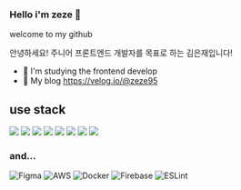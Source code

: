 
### Hello i'm zeze 👋
welcome to my github


안녕하세요!
주니어 프론트엔드 개발자를 목표로 하는 김은재입니다!



- 🌱 I'm studying the frontend develop
- 📄 My blog https://velog.io/@zeze95


## use stack
<div>
  
<img src="https://img.shields.io/badge/html5-E34F26?stylestyle=flat&logo=html5&logoColor=white">
<img src="https://img.shields.io/badge/css3-1572B6?style=flat&logo=css3&logoColor=white">
<img src="https://img.shields.io/badge/Javascript-F7DF1E?style=flat&logo=javascript&logoColor=white">
<img src="https://img.shields.io/badge/React-61DAFB?style=flat&logo=react&logoColor=ffffff"/>
<img src="https://img.shields.io/badge/Emotion-ff69b4?style=flat&logo=emotion&logoColor=white">
<img src="https://img.shields.io/badge/Typescript-3178C6?style=flat&logo=typescript&logoColor=white">
<img src="https://img.shields.io/badge/nextjs-000000?style=flat&logo=Next.js&logoColor=white">
<img src="https://img.shields.io/badge/graphQL-E10098?style=flat&logo=graphQL&logoColor=white">

</div>

<!-- ### will study(maybe...)
<div>
<img src="https://img.shields.io/badge/ReactNative-61DAFB?style=flat&logo=react&logoColor=ffffff"/>
</div>
 -->
### and...
<div>

 ![Figma](https://img.shields.io/badge/figma-%23F24E1E.svg?style=for-the-badge&logo=figma&logoColor=white)   ![AWS](https://img.shields.io/badge/AWS-%23FF9900.svg?style=for-the-badge&logo=amazon-aws&logoColor=white)
![Docker](https://img.shields.io/badge/docker-%230db7ed.svg?style=for-the-badge&logo=docker&logoColor=white) ![Firebase](https://img.shields.io/badge/Firebase-039BE5?style=for-the-badge&logo=Firebase&logoColor=white) ![ESLint](https://img.shields.io/badge/ESLint-4B3263?style=for-the-badge&logo=eslint&logoColor=white)


  
</div>
<!-- 


<div align=center>
<a href="https://github.com/zeze95"><img align="center" style="height:180px" src="https://github-readme-stats.vercel.app/api?username=zeze95&show_icons=true&theme=buefy&count_private=true&hide_border=true" alt="zeze95's github stats" /></a> 
</div> -->

